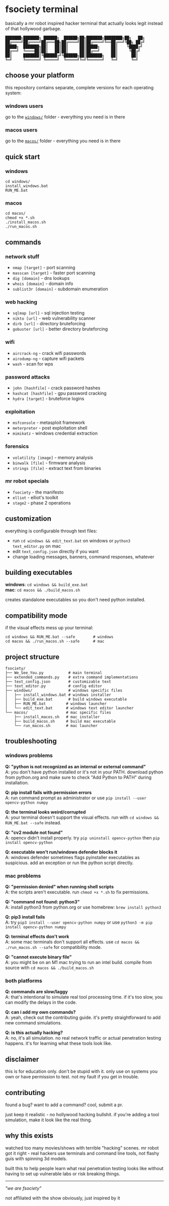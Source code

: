 # fsociety terminal

basically a mr robot inspired hacker terminal that actually looks legit instead of that hollywood garbage.

```
███████╗███████╗ ██████╗  ██████╗██╗███████╗████████╗██╗   ██╗
██╔════╝██╔════╝██╔═══██╗██╔════╝██║██╔════╝╚══██╔══╝╚██╗ ██╔╝
█████╗  ███████╗██║   ██║██║     ██║█████╗     ██║    ╚████╔╝ 
██╔══╝  ╚════██║██║   ██║██║     ██║██╔══╝     ██║     ╚██╔╝  
██║     ███████║╚██████╔╝╚██████╗██║███████╗   ██║      ██║   
╚═╝     ╚══════╝ ╚═════╝  ╚═════╝╚═╝╚══════╝   ╚═╝      ╚═╝   
```

## choose your platform

this repository contains separate, complete versions for each operating system:

### windows users
go to the [`windows/`](windows/) folder - everything you need is in there

### macos users  
go to the [`macos/`](macos/) folder - everything you need is in there

## quick start

### windows
```
cd windows/
install_windows.bat
RUN_ME.bat
```

### macos
```
cd macos/
chmod +x *.sh
./install_macos.sh
./run_macos.sh
```

## commands

### network stuff
- `nmap [target]` - port scanning
- `masscan [target]` - faster port scanning  
- `dig [domain]` - dns lookups
- `whois [domain]` - domain info
- `sublist3r [domain]` - subdomain enumeration

### web hacking
- `sqlmap [url]` - sql injection testing
- `nikto [url]` - web vulnerability scanner
- `dirb [url]` - directory bruteforcing
- `gobuster [url]` - better directory bruteforcing

### wifi
- `aircrack-ng` - crack wifi passwords
- `airodump-ng` - capture wifi packets
- `wash` - scan for wps

### password attacks  
- `john [hashfile]` - crack password hashes
- `hashcat [hashfile]` - gpu password cracking
- `hydra [target]` - bruteforce logins

### exploitation
- `msfconsole` - metasploit framework
- `meterpreter` - post exploitation shell
- `mimikatz` - windows credential extraction

### forensics
- `volatility [image]` - memory analysis
- `binwalk [file]` - firmware analysis  
- `strings [file]` - extract text from binaries

### mr robot specials
- `fsociety` - the manifesto
- `elliot` - elliot's toolkit
- `stage2` - phase 2 operations

## customization

everything is configurable through text files:

- run `cd windows && edit_text.bat` on windows or `python3 text_editor.py` on mac
- edit `text_config.json` directly if you want
- change loading messages, banners, command responses, whatever

## building executables

**windows**: `cd windows && build_exe.bat`  
**mac**: `cd macos && ./build_macos.sh`

creates standalone executables so you don't need python installed.

## compatibility mode

if the visual effects mess up your terminal:
```
cd windows && RUN_ME.bat --safe        # windows
cd macos && ./run_macos.sh --safe      # mac
```

## project structure

```
fsociety/
├── We_See_You.py           # main terminal
├── extended_commands.py    # extra command implementations  
├── text_config.json        # customizable text
├── text_editor.py          # config editor
├── windows/                # windows specific files
│   ├── install_windows.bat # windows installer
│   ├── build_exe.bat       # build windows executable  
│   ├── RUN_ME.bat         # windows launcher
│   └── edit_text.bat      # windows text editor launcher
└── macos/                 # mac specific files
    ├── install_macos.sh   # mac installer
    ├── build_macos.sh     # build mac executable
    └── run_macos.sh       # mac launcher
```

## troubleshooting

### windows problems

**Q: "python is not recognized as an internal or external command"**  
A: you don't have python installed or it's not in your PATH. download python from python.org and make sure to check "Add Python to PATH" during installation.

**Q: pip install fails with permission errors**  
A: run command prompt as administrator or use `pip install --user opencv-python numpy`

**Q: the terminal looks weird/corrupted**  
A: your terminal doesn't support the visual effects. run with `cd windows && RUN_ME.bat --safe` instead.

**Q: "cv2 module not found"**  
A: opencv didn't install properly. try `pip uninstall opencv-python` then `pip install opencv-python`

**Q: executable won't run/windows defender blocks it**  
A: windows defender sometimes flags pyinstaller executables as suspicious. add an exception or run the python script directly.

### mac problems

**Q: "permission denied" when running shell scripts**  
A: the scripts aren't executable. run `chmod +x *.sh` to fix permissions.

**Q: "command not found: python3"**  
A: install python3 from python.org or use homebrew: `brew install python3`

**Q: pip3 install fails**  
A: try `pip3 install --user opencv-python numpy` or use `python3 -m pip install opencv-python numpy`

**Q: terminal effects don't work**  
A: some mac terminals don't support all effects. use `cd macos && ./run_macos.sh --safe` for compatibility mode.

**Q: "cannot execute binary file"**  
A: you might be on an M1 mac trying to run an intel build. compile from source with `cd macos && ./build_macos.sh`

### both platforms

**Q: commands are slow/laggy**  
A: that's intentional to simulate real tool processing time. if it's too slow, you can modify the delays in the code.

**Q: can i add my own commands?**  
A: yeah, check out the contributing guide. it's pretty straightforward to add new command simulations.

**Q: is this actually hacking?**  
A: no, it's all simulation. no real network traffic or actual penetration testing happens. it's for learning what these tools look like.

## disclaimer

this is for education only. don't be stupid with it. only use on systems you own or have permission to test. not my fault if you get in trouble.

## contributing

found a bug? want to add a command? cool, submit a pr. 

just keep it realistic - no hollywood hacking bullshit. if you're adding a tool simulation, make it look like the real thing.

## why this exists

watched too many movies/shows with terrible "hacking" scenes. mr robot got it right - real hackers use terminals and command line tools, not flashy guis with spinning 3d models.

built this to help people learn what real penetration testing looks like without having to set up vulnerable labs or risk breaking things.

---

*"we are fsociety"*

not affiliated with the show obviously, just inspired by it
